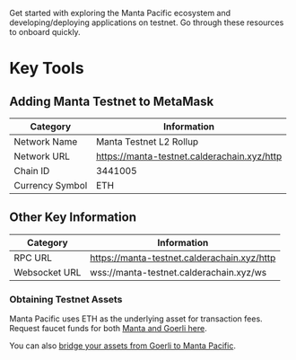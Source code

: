 Get started with exploring the Manta Pacific ecosystem and developing/deploying applications on testnet. Go through these resources to onboard quickly.

# Key Tools

## Adding Manta Testnet to MetaMask
| Category         | Information                                 |
| ---------------- | ------------------------------------------- |
| Network Name     | Manta Testnet L2 Rollup                               |
| Network URL      | https://manta-testnet.calderachain.xyz/http |
| Chain ID         |3441005                                      |
| Currency Symbol  | ETH                                         |

## Other Key Information
| Category      | Information                                 |
| ------------- | ------------------------------------------- |
| RPC URL       | https://manta-testnet.calderachain.xyz/http |
| Websocket URL | wss://manta-testnet.calderachain.xyz/ws     |

### Obtaining Testnet Assets
Manta Pacific uses ETH as the underlying asset for transaction fees. Request faucet funds for both [Manta and Goerli here](https://pacific-info.manta.network/).

You can also [bridge your assets from Goerli to Manta Pacific](https://pacific-bridge.manta.network/).